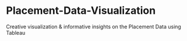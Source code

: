 # Placement-Data-Visualization
Creative visualization &amp; informative insights on the Placement Data using Tableau
